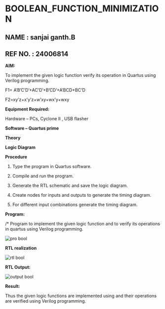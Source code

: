 # BOOLEAN_FUNCTION_MINIMIZATION
## NAME : sanjai ganth.B
## REF NO. : 24006814

**AIM:**

To implement the given logic function verify its operation in Quartus using Verilog programming.

F1= A’B’C’D’+AC’D’+B’CD’+A’BCD+BC’D 

F2=xy’z+x’y’z+w’xy+wx’y+wxy

**Equipment Required:**

Hardware – PCs, Cyclone II , USB flasher

**Software – Quartus prime**

**Theory**

**Logic Diagram**

**Procedure**

1.	Type the program in Quartus software.

2.	Compile and run the program.

3.	Generate the RTL schematic and save the logic diagram.

4.	Create nodes for inputs and outputs to generate the timing diagram.

5.	For different input combinations generate the timing diagram.


**Program:**

/* Program to implement the given logic function and to verify its operations in quartus using Verilog programming. 


![pro bool](https://github.com/user-attachments/assets/cfb1b66f-75e0-4fc6-8c6a-89329f1020c5)



**RTL realization**

![rtl bool](https://github.com/user-attachments/assets/6be59d7c-1a2b-407c-8fbd-eacf3195f77b)


**RTL Output:**

![output bool](https://github.com/user-attachments/assets/64ecd3dd-a34b-4ca7-9cdd-f250f7c1a489)

**Result:**

Thus the given logic functions are implemented using and their operations are verified using Verilog programming.

